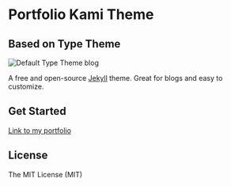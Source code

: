 # Portfolio Kami Theme
## Based on Type Theme

![Default Type Theme blog](https://bloc-global-assets.s3.amazonaws.com/portfolio/portfolio-kami.png)

A free and open-source [Jekyll](http://jekyllrb.com) theme. Great for blogs and easy to customize.

## Get Started

[Link to my portfolio](http://www.kennagano.com/)

## License
The MIT License (MIT)
